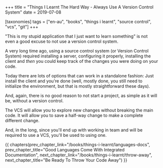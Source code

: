 +++
title = "Things I Learnt The Hard Way - Always Use A Version Control System"
date = 2019-07-08

[taxonomies]
tags = ["en-au", "books", "things i learnt", "source control", "vcs", "git"]
+++

"This is my stupid application that I just want to learn something" is not
even a good excuse to not use a version control system.

<!-- more -->

A very long time ago, using a source control system (or Version Control
System) required installing a server, configuring it properly, installing the
client and _then_ you could keep track of the changes you were doing on your
code.

Today there are lots of options that can work in a standalone fashion: Just
install the client and you're done (well, mostly done, you still need to
initialize the environment, but that is mostly straightforward these days).

And, again, there is no good reason to not start a project, as simple as it
will be, without a version control.

The VCS will allow you to explore new changes without breaking the main code.
It will allow you to save a half-way change to make a complete different
change.

And, in the long, since you'll end up with working in team and will be
required to use a VCS, you'll be used to using one.

{{ chapters(prev_chapter_link="/books/things-i-learnt/languages-docs", prev_chapter_title="Good Languages Come With Integrated Documentation", next_chapter_link="/books/things-i-learnt/throw-away", next_chapter_title="Be Ready To Throw Your Code Away") }}
